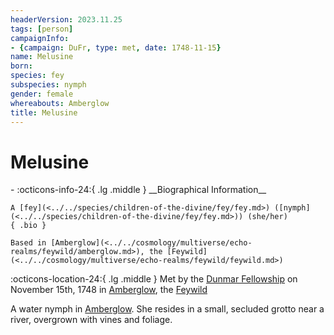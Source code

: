 ```yaml
---
headerVersion: 2023.11.25
tags: [person]
campaignInfo:
- {campaign: DuFr, type: met, date: 1748-11-15}
name: Melusine
born:
species: fey
subspecies: nymph
gender: female
whereabouts: Amberglow
title: Melusine
---
```

# Melusine
<div class="grid cards ext-narrow-margin ext-one-column" markdown>
- :octicons-info-24:{ .lg .middle } __Biographical Information__

    A [fey](<../../species/children-of-the-divine/fey/fey.md>) ([nymph](<../../species/children-of-the-divine/fey/fey.md>)) (she/her)  
    { .bio }

    Based in [Amberglow](<../../cosmology/multiverse/echo-realms/feywild/amberglow.md>), the [Feywild](<../../cosmology/multiverse/echo-realms/feywild/feywild.md>)
</div>



:octicons-location-24:{ .lg .middle } Met by the [Dunmar Fellowship](<../pcs/dunmar-fellowship/dunmar-fellowship.md>) on November 15th, 1748 in [Amberglow](<../../cosmology/multiverse/echo-realms/feywild/amberglow.md>), the [Feywild](<../../cosmology/multiverse/echo-realms/feywild/feywild.md>)  


A water nymph in [Amberglow](<../../cosmology/multiverse/echo-realms/feywild/amberglow.md>). She resides in a small, secluded grotto near a river, overgrown with vines and foliage. 

